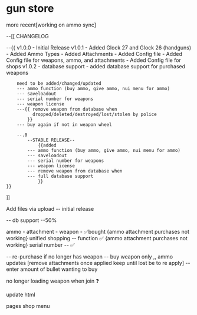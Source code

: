 # gun store
more recent[working on ammo sync]


--[[    CHANGELOG

   --{{ 
        v1.0.0
            - Initial Release
        v1.0.1
            - Added Glock 27 and Glock 26 (handguns)
            - Added Ammo Types
            - Added Attachments
            - Added Config file
            - Added Config file for weapons, ammo, and attachments
            - Added Config file for shops
        v1.0.2
            - database support
            - added database support for purchased weapons


        need to be added/changed/updated
        --- ammo function (buy ammo, give ammo, nui menu for ammo)
        --- saveloadout
        --- serial number for weapons
        --- weapon license
        ---{{ remove weapon from database when 
              dropped/deleted/destroyed/lost/stolen by police
            }}
        --- buy again if not in weapon wheel      
        
        --.0
            --STABLE RELEASE--
                {{added
            --- ammo function (buy ammo, give ammo, nui menu for ammo)
            --- saveloadout
            --- serial number for weapons
            --- weapon license
            --- remove weapon from database when 
            --- full database support
                }}
    }}
]]    

Add files via upload
-- initial release

-- db support  --50%

ammo - attachment - weapon - ✅bought {ammo attachment purchases not working}
unified shopping -- function ✅ {ammo attachment purchases not working}
serial number -- ✅

-- re-purchase if no longer has weapon
-- buy weapon only ,, ammo updates [remove attachments once applied keep until lost be to re apply]
-- enter amount of bullet  wanting to buy


no longer loading weapon when join ❓

update html 

pages shop menu
